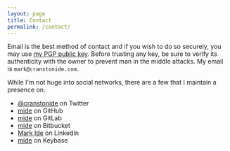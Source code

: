 ```yaml
---
layout: page
title: Contact
permalink: /contact/
---
```


Email is the best method of contact and if you wish to do so securely, you may use [my PGP public key](https://keybase.io/mide). Before trusting any key, be sure to verify its authenticity with the owner to prevent man in the middle attacks. My email is `mark@cranstonide.com`.

While I'm not huge into social networks, there are a few that I maintain a presence on.

- [@cranstonide](https://twitter.com/cranstonide) on Twitter
- [mide](https://github.com/mide) on GitHub
- [mide](https://gitlab.com/u/mide) on GitLab
- [mide](https://bitbucket.org/mide/) on Bitbucket
- [Mark Ide](https://linkedin.com/in/markide) on LinkedIn
- [mide](https://keybase.io/mide) on Keybase
